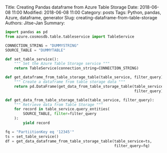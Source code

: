 Title: Creating Pandas dataframe from Azure Table Storage
Date: 2018-06-08 11:00
Modified: 2018-06-08 11:00
Category: posts
Tags: Python, pandas, Azure, dataframe, generator
Slug: creating-dataframe-from-table-storage
Authors: Jitse-Jan
Summary: 

```python
import pandas as pd
from azure.cosmosdb.table.tableservice import TableService

CONNECTION_STRING = "DUMMYSTRING"
SOURCE_TABLE = "DUMMYTABLE"

def set_table_service():
    """ Set the Azure Table Storage service """
    return TableService(connection_string=CONNECTION_STRING)

def get_dataframe_from_table_storage_table(table_service, filter_query):
    """ Create a dataframe from table storage data """
    return pd.DataFrame(get_data_from_table_storage_table(table_service,
                                                          filter_query))

def get_data_from_table_storage_table(table_service, filter_query):
    """ Retrieve data from Table Storage """
    for record in table_service.query_entities(
        SOURCE_TABLE, filter=filter_query
    ):
        yield record

fq = "PartiitionKey eq '12345'"
ts = set_table_service()
df = get_data_dataframe_from_table_storage_table(table_service=ts,
                                                 filter_query=fq)

```
